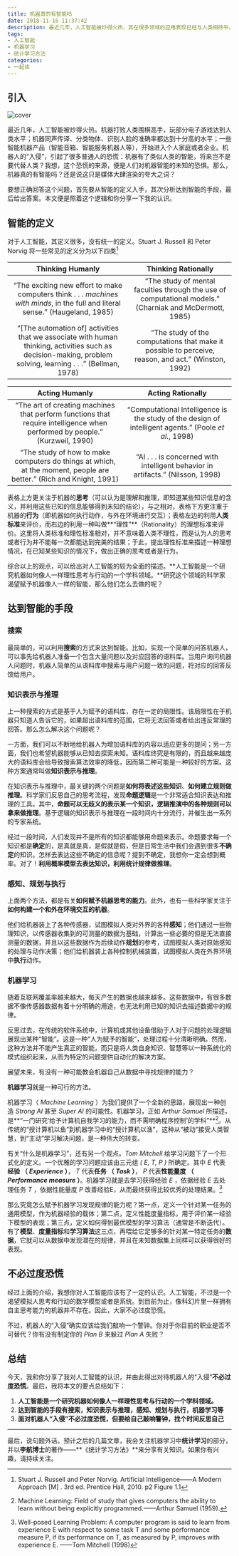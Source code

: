 ```yaml
---
title: 机器真的有智能吗
date: 2018-11-16 11:37:42
description: 最近几年，人工智能被炒得火热，其在很多领域的应用表现已经与人类相持平。面对机器人的“入侵”，很多普通人产生了恐慌：机器有了类似人类的智能，将来岂不是要代替人类？那么，机器真的有智能吗？还是说这只是媒体大肆渲染的夸大之词？
tags: 
- 人工智能
- 机器学习
- 统计学习方法
categories: 
- 一起读
---
```




## 引入

![cover](https://gitee.com/CosmosNing/MyPicGo/raw/master/images/2018/11/16/cover.jpg?raw=true)

最近几年，人工智能被炒得火热。机器打败人类围棋高手，玩部分电子游戏达到人类水平；机器同声传译、分类物体、识别人脸的准确率都达到十分高的水平；一些智能机器产品（智能音箱、智能服务机器人等），开始进入个人家庭或者企业。机器人的“入侵”，引起了很多普通人的恐慌：机器有了类似人类的智能，将来岂不是要代替人类？我想，这个恐慌的来源，便是人们对机器智能的未知的恐惧。那么，机器真的有智能吗？还是说这只是媒体大肆渲染的夸大之词？



要想正确回答这个问题，首先要从智能的定义入手，其次分析达到智能的手段，最后给出答案。本文便是照着这个逻辑和你分享一下我的认识。



## 智能的定义



对于人工智能，其定义很多，没有统一的定义。Stuart J. Russell 和 Peter Norvig 将一些常见的定义分为以下四类[^1]



|                     **Thinking Humanly**                     |                   **Thinking Rationally**                    |
| :----------------------------------------------------------: | :----------------------------------------------------------: |
| “The exciting new effort to make computers think . . . *machines with minds*, in the full and literal sense.” (Haugeland, 1985) | “The study of mental faculties through the use of computational models.” (Charniak and McDermott, 1985) |
| “[The automation of] activities that we associate with human thinking, activities such as decision-making, problem solving, learning . . .” (Bellman, 1978) | “The study of the computations that make it possible to perceive, reason, and act.” (Winston, 1992) |

|                      **Acting Humanly**                      |                    **Acting Rationally**                     |
| :----------------------------------------------------------: | :----------------------------------------------------------: |
| “The art of creating machines that perform functions that require intelligence when performed by people.” (Kurzweil, 1990) | “Computational Intelligence is the study of the design of intelligent agents.” (Poole *et al.*, 1998) |
| “The study of how to make computers do things at which, at the moment, people are better.” (Rich and Knight, 1991) | “AI . . . is concerned with intelligent behavior in artifacts.” (Nilsson, 1998) |



表格上方更关注于机器的**思考**（可以认为是理解和推理，即知道某些知识信息的含义，并利用这些已知的信息能够得到未知的结论），与之相对，表格下方更注重于机器的**行为**（即机器如何执行动作，与外在环境进行交互）；表格左边的利用**人类标准**来评价，而右边的利用一种叫做**“理性”**（Rationality）的理想标准来评价。这里将人类标准和理性标准相对，并不意味着人类不理性，而是认为人的思考或者行为并不能每一次都能达到完美的结果；于此，提出理性标准来描述一种理想情况，在已知某些知识的情况下，做出正确的思考或者是行为。



综合以上的观点，可以给出对人工智能的较为全面的描述。**人工智能是一个研究机器如何像人一样理性思考与行动的一个学科领域。**研究这个领域的科学家渴望赋予机器像人一样的智能，那么他们怎么去做的呢？



## 达到智能的手段



### 搜索



最简单的，可以利用**搜索**的方式来达到智能。比如，实现一个简单的问答机器人，可以事先给机器人准备一个包含大量问题以及对应回答的语料库。当用户询问机器人问题时，机器人简单的从语料库中搜索与用户问题一致的问题，将对应的回答反馈给用户。



### 知识表示与推理



上一种搜索的方式是基于人为赋予的语料库，存在一定的局限性。该局限性在于机器只知道人告诉它的，如果超出语料库的范围，它将无法回答或者给出违反常理的回答。那么怎么解决这个问题呢？



一方面，我们可以不断地给机器人为增加语料库的内容以适应更多的提问；另一方面，我们也希望机器能够从已知去探索未知。语料库终究是有限的，而且越来越庞大的语料库会给导致搜索算法效率的降低，因而第二种可能是一种较好的方案。这种方案通常叫做**知识表示与推理**。



在知识表示与推理中，最关键的两个问题是**如何将表述这些知识**、**如何建立规则做推理**。科学家们反思自己的思考流程，发现**命题逻辑**是一个非常适合知识表达和推理的工具。其中，**命题可以无歧义的表示某一个知识，逻辑推演中的各种规则可以拿来做推理**。基于逻辑的知识表示与推理在一段时间内十分流行，并催生出一系列的专家系统。



经过一段时间，人们发现并不是所有的知识都能够用命题来表示。命题要求每一个知识都是**确定**的，是真就是真，是假就是假，但是日常生活中我们会遇到很多**不确定**的知识。怎样去表达这些不确定的信息呢？提到不确定，我想你一定会想到概率。对了！**利用概率模型去表达知识，利用统计规律做推理**。



### 感知、规划与执行



上面两个方法，都是有关**如何赋予机器思考的能力**。此外，也有一些科学家关注于**如何构建一个和外在环境交互的机器**。



他们给机器装上了各种传感器，试图模拟人类对外界的各种**感知**；他们通过一些物理知识，以传感器收集到的可测量的数据为基础，计算出一些必要的但是无法直接测量的数据，并且以这些数据作为后续动作**规划**的参考，试图模拟人类对原始感知的处理与动作决策；他们给机器装上各种控制机械装置，试图模拟人类在外界环境中**执行**动作。



### 机器学习



随着互联网覆盖率越来越大，每天产生的数据也越来越多。这些数据中，有很多数据不像传感器数据有着十分明确的用途，也无法利用已知的知识去描述数据中的规律。



反思过去，在传统的软件系统中，计算机或其他设备借助于人对于问题的处理逻辑展现出某种“智能”。这是一种“人为赋予的智能”，处理过程十分清晰明确。然而，这种方法并不能产生真正的智能，而只是将人类自身知识、智慧等以一种系统化的模式组织起来，从而为特定的问题提供自动化的解决方案。



展望未来，有没有一种可能教会机器自己从数据中寻找规律的能力？



**机器学习**就是一种可行的方法。



机器学习（ *Machine Learning* ）为我们提供了一个全新的思路，展现出一种创造 *Strong AI* 甚至 *Super AI* 的可能性。机器学习，正如 *Arthur Samuel* 所描述，是**“一门研究‘给予计算机自我学习的能力，而不需明确程序控制’的学科”**[^2]。从传统的“授计算机以鱼”到机器学习中的“授计算机以渔”，这种从“被动”接受人类智慧，到“主动”学习解决问题，是一种伟大的转变。



有关“什么是机器学习”，还有另一个观点。*Tom Mitchell* 给学习问题下了一个形式化的定义。一个优雅的学习问题应该由三元组 *(  E, T, P )* 所确定。其中 *E* 代表**经验 （ *Experience* ）**， *T* 代表**任务 （ *Task* ）**， *P* 代表**性能量度 （ *Performance measure* ）**。机器学习就是去学习获得经验 *E* ，依据经验 *E* 去处理任务 *T* ，依据性能量度 *P* 改善经验E，从而最终获得比较优秀的处理结果。[^3]



那么究竟怎么赋予机器学习发现规律的能力呢？第一点，定义一个针对某一任务的通用模型，作为机器经验的载体；第二点，定义性能度量指标，用于评价某一经验下模型的表现；第三点，定义如何得到最优模型的学习算法（通常是不断迭代）。有了**模型**、**度量指标**和**学习算法**这三点，再喂给它足够多的针对某一特定任务的**数据**，它就可以从数据中发现潜在的规律，并且在未知数据集上同样可以获得很好的表现。



## 不必过度恐慌



经过上面的介绍，我想你对人工智能应该有了一定的认识。人工智能，不过是一个渴望模拟人思考和行动的数学模型或者是系统。到目前为止，像科幻片里一样拥有自主思考能力的机器并不存在。因此，大家不必过度恐慌。



不过，机器人的“入侵”确实应该给我们敲响一个警钟。你对于你目前的职业是否不可替代？你有没有制定你的 *Plan B* 来躲过 *Plan A* 失败？



## 总结



今天，我和你分享了我对人工智能的认识，并由此得出对待机器人的“入侵”**不必过度恐慌**。最后，我将本文的要点总结如下：



1. **人工智能是一个研究机器如何像人一样理性思考与行动的一个学科领域。**
2. **达到智能的手段有搜索，知识表示与推理，感知、规划与执行，机器学习等**
3. **面对机器人“入侵”不必过度恐慌，但要给自己敲响警钟，找个时间反思自己**



---



最后，说句题外话。预计之后的几篇文章，我会关注机器学习中**统计学习**的部分，并以**李航博士**的著作——**《统计学习方法》**来分享有关知识。如果你有兴趣，请持续关注。



[^1]: Stuart J. Russell and Peter Norvig. Artificial Intelligence——A Modern Approach [M] . 3rd ed. Prentice Hall, 2010. p2 Figure 1.1
[^2]: Machine Learning: Field of study that gives computers the ability to learn without being explicitly programmed.——Arthur Samuel (1959).
[^3]: Well-posed Learning Problem: A computer program is said to learn from experience E with respect to some task T and some performance measure P, if its performance on T, as measured by P, improves with experience E.   ——Tom Mitchell (1998)